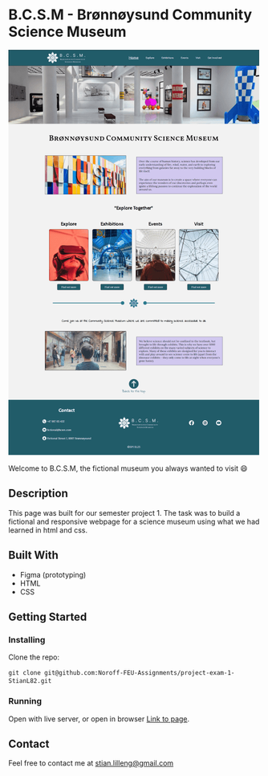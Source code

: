 # B.C.S.M - Brønnøysund Community Science Museum

![image](/Images/readme/screencapture-stian-li-sp1-2023-netlify-app-2024-02-19-17_55_08-min%201-min.png)

Welcome to B.C.S.M, the fictional museum you always wanted to visit 😄

## Description

This page was built for our semester project 1. The task was to build a fictional and responsive webpage for a science museum using what we had learned in html and css.

## Built With

- Figma (prototyping)
- HTML
- CSS

## Getting Started

### Installing

Clone the repo:

```
git clone git@github.com:Noroff-FEU-Assignments/project-exam-1-StianL82.git
```

### Running

Open with live server, or open in browser [Link to page](https://stian-li-sp1-2023.netlify.app/).

## Contact

Feel free to contact me at stian.lilleng@gmail.com
